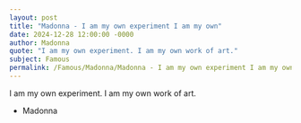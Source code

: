 ```yaml
---
layout: post
title: "Madonna - I am my own experiment I am my own"
date: 2024-12-28 12:00:00 -0000
author: Madonna
quote: "I am my own experiment. I am my own work of art."
subject: Famous
permalink: /Famous/Madonna/Madonna - I am my own experiment I am my own
---
```


I am my own experiment. I am my own work of art.

- Madonna

